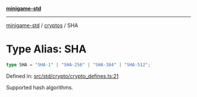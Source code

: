 [**minigame-std**](../../../README.md)

***

[minigame-std](../../../README.md) / [cryptos](../README.md) / SHA

# Type Alias: SHA

```ts
type SHA = "SHA-1" | "SHA-256" | "SHA-384" | "SHA-512";
```

Defined in: [src/std/crypto/crypto\_defines.ts:21](https://github.com/JiangJie/minigame-std/blob/ff3594872b1efbdbc13aabe99588385e855b50dc/src/std/crypto/crypto_defines.ts#L21)

Supported hash algorithms.
